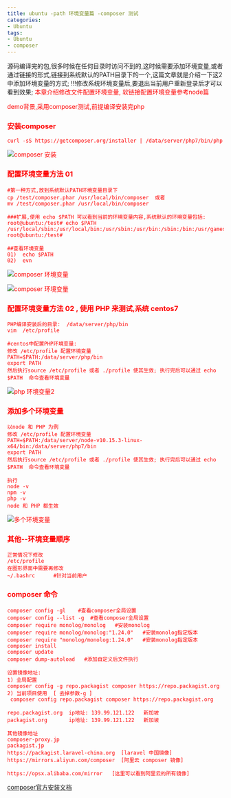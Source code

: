```yaml
---
title: ubuntu -path 环境变量篇 -composer 测试
categories: 
- Ubuntu
tags:
- Ubuntu
- composer
---
```


源码编译完的包,很多时候在任何目录时访问不到的,这时候需要添加环境变量,或者通过链接的形式,链接到系统默认的PATH目录下的一个,这篇文章就是介绍一下这2中添加环境变量的方式; !!!修改系统环境变量后,要退出当前用户重新登录后才可以看到效果;  <font style="color:red"> 本章介绍修改文件配置环境变量, 软链接配置环境变量参考node篇 <font>

demo背景,采用composer测试,前提编译安装完php

### 安装composer 

``` 
curl -sS https://getcomposer.org/installer | /data/server/php7/bin/php
```

![composer 安装](/img/ubuntu/path/composer_install.png "composer 安装")

### 配置环境变量方法 01

```
#第一种方式,放到系统默认PATH环境变量目录下
cp /test/composer.phar /usr/local/bin/composer  或者
mv /test/composer.phar /usr/local/bin/composer

###扩展,使用 echo $PATH 可以看到当前的环境变量内容,系统默认的环境变量包括:
root@ubuntu:/test# echo $PATH
/usr/local/sbin:/usr/local/bin:/usr/sbin:/usr/bin:/sbin:/bin:/usr/games:/usr/local/games
root@ubuntu:/test# 

##查看环境变量 
01)  echo $PATH
02)  evn
```

![composer 环境变量](/img/ubuntu/path/path_01.png "composer 环境变量")

![composer 环境变量](/img/ubuntu/path/path_01_1.png "composer 环境变量")

### 配置环境变量方法 02 , 使用 PHP 来测试,系统 centos7

```
PHP编译安装后的目录:  /data/server/php/bin
vim  /etc/profile

#centos中配置PHP环境变量:
修改 /etc/profile 配置环境变量
PATH=$PATH:/data/server/php/bin
export PATH
然后执行source /etc/profile 或者 ./profile 使其生效; 执行完后可以通过 echo $PATH  命令查看环境变量
```

![php 环境变量2](/img/ubuntu/path/path_02.png "php 环境变量2")

### 添加多个环境变量

```
以node 和 PHP 为例
修改 /etc/profile 配置环境变量
PATH=$PATH:/data/server/node-v10.15.3-linux-x64/bin:/data/server/php7/bin
export PATH
然后执行source /etc/profile 或者 ./profile 使其生效; 执行完后可以通过 echo $PATH  命令查看环境变量

执行 
node -v
npm -v
php -v
node 和 PHP 都生效
```

![多个环境变量](/img/ubuntu/path/path_more.png "多个环境变量")

### 其他--环境变量顺序

```
正常情况下修改
/etc/profile
在图形界面中需要再修改
~/.bashrc      #针对当前用户
```

### composer 命令

```
composer config -gl    #查看composer全局设置
composer config --list -g  #查看composer全局设置
composer require monolog/monolog   #安装monolog
composer require monolog/monolog:"1.24.0"   #安装monolog指定版本
composer require "monolog/monolog:1.24.0"   #安装monolog指定版本
composer install 
composer update
composer dump-autoload   #添加自定义后文件执行

设置镜像地址:
1) 全局配置
composer config -g repo.packagist composer https://repo.packagist.org
2) 当前项目使用  [ 去掉参数-g ]
 composer config repo.packagist composer https://repo.packagist.org

repo.packagist.org  ip地址: 139.99.121.122   新加坡
packagist.org       ip地址: 139.99.121.122   新加坡

其他镜像地址
composer-proxy.jp  
packagist.jp
https://packagist.laravel-china.org  [laravel 中国镜像]
https://mirrors.aliyun.com/composer  [阿里云 composer 镜像]

https://opsx.alibaba.com/mirror   [这里可以看到阿里云的所有镜像]
```





[composer官方安装文档](https://docs.phpcomposer.com/00-intro.html#Installation-*nix)

